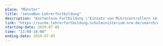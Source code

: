 ```yaml
---
place: "Münster"
title: "senseBox-Lehrerfortbildung"
description: "Kostenlose Fortbildung \"Einsatz von Mikrocontrollern im Unterricht - Programmieren lernen und Messgeräte bauen mit der senseBox\" am Institut für Geoinformatik, Raum 255 Anmeldung per Mail an <a href=\"mailto:info@sensebox.de?subject=Anmeldung Lehrerfortbildung 22.03.2019\">info@sensebox.de</a>"
link: "https://suche.lehrerfortbildung.schulministerium.nrw.de/search/detailedSearch?aid=20003798&sid=senseBox01"
starting-date: 2019-07-05
time: "13:00-16:00"
ending-date: 2019-07-05
---
```

